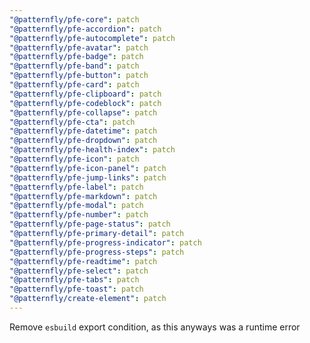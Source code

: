 ```yaml
---
"@patternfly/pfe-core": patch
"@patternfly/pfe-accordion": patch
"@patternfly/pfe-autocomplete": patch
"@patternfly/pfe-avatar": patch
"@patternfly/pfe-badge": patch
"@patternfly/pfe-band": patch
"@patternfly/pfe-button": patch
"@patternfly/pfe-card": patch
"@patternfly/pfe-clipboard": patch
"@patternfly/pfe-codeblock": patch
"@patternfly/pfe-collapse": patch
"@patternfly/pfe-cta": patch
"@patternfly/pfe-datetime": patch
"@patternfly/pfe-dropdown": patch
"@patternfly/pfe-health-index": patch
"@patternfly/pfe-icon": patch
"@patternfly/pfe-icon-panel": patch
"@patternfly/pfe-jump-links": patch
"@patternfly/pfe-label": patch
"@patternfly/pfe-markdown": patch
"@patternfly/pfe-modal": patch
"@patternfly/pfe-number": patch
"@patternfly/pfe-page-status": patch
"@patternfly/pfe-primary-detail": patch
"@patternfly/pfe-progress-indicator": patch
"@patternfly/pfe-progress-steps": patch
"@patternfly/pfe-readtime": patch
"@patternfly/pfe-select": patch
"@patternfly/pfe-tabs": patch
"@patternfly/pfe-toast": patch
"@patternfly/create-element": patch
---
```


Remove `esbuild` export condition, as this anyways was a runtime error
